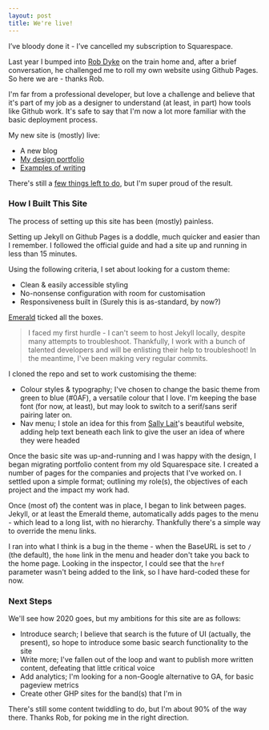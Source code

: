 ```yaml
---
layout: post
title: We're live!
---
```

I’ve bloody done it - I’ve cancelled my subscription to Squarespace.

Last year I bumped into [Rob Dyke](https://robdyke.com/) on the train home and, after a brief conversation, he challenged me to roll my own website using Github Pages. So here we are - thanks Rob.

I'm far from a professional developer, but love a challenge and believe that it's part of my job as a designer to understand (at least, in part) how tools like Github work. It's safe to say that I'm now a lot more familiar with the basic deployment process.

My new site is (mostly) live: 
* A new blog
* [My design portfolio](../pages/portfolio)
* [Examples of writing](../pages/ux-writing)

There's still a [few things left to do](2019-12-27-setting-up-jekyll), but I'm super proud of the result.

### How I Built This Site
The process of setting up this site has been (mostly) painless. 

Setting up Jekyll on Github Pages is a doddle, much quicker and easier than I remember. I followed the official guide and had a site up and running in less than 15 minutes. 

Using the following criteria, I set about looking for a custom theme: 

* Clean & easily accessible styling
* No-nonsense configuration with room for customisation
* Responsiveness built in (Surely this is as-standard, by now?)

[Emerald](https://github.com/KingFelix/emerald) ticked all the boxes. 

> I faced my first hurdle - I can't seem to host Jekyll locally, despite many attempts to troubleshoot. Thankfully, I work with a bunch of talented developers and will be enlisting their help to troubleshoot! In the meantime, I've been making very regular commits. 

I cloned the repo and set to work customising the theme:

* Colour styles & typography; I've chosen to change the basic theme from green to blue (#0AF), a versatile colour that I love. I'm keeping the base font (for now, at least), but may look to switch to a serif/sans serif pairing later on. 
* Nav menu; I stole an idea for this from [Sally Lait](https://sallylait.com/)'s beautiful website, adding help text beneath each link to give the user an idea of where they were headed

Once the basic site was up-and-running and I was happy with the design, I began migrating portfolio content from my old Squarespace site. I created a number of pages for the companies and projects that I've worked on. I settled upon a simple format; outlining my role(s), the objectives of each project and the impact my work had.

Once (most of) the content was in place, I began to link between pages. Jekyll, or at least the Emerald theme, automatically adds pages to the menu - which lead to a long list, with no hierarchy. Thankfully there's a simple way to override the menu links. 

I ran into what I think is a bug in the theme - when the BaseURL is set to `/` (the default), the `home` link in the menu and header don't take you back to the home page. Looking in the inspector, I could see that the `href` parameter wasn't being added to the link, so I have hard-coded these for now.

### Next Steps
We'll see how 2020 goes, but my ambitions for this site are as follows: 

* Introduce search; I believe that search is the future of UI (actually, the present), so hope to introduce some basic search functionality to the site
* Write more; I've fallen out of the loop and want to publish more written content, defeating that little critical voice
* Add analytics; I'm looking for a non-Google alternative to GA, for basic pageview metrics
* Create other GHP sites for the band(s) that I'm in

There's still some content twiddling to do, but I'm about 90% of the way there. Thanks Rob, for poking me in the right direction. 